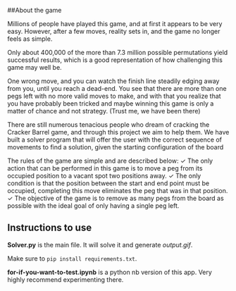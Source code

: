 ##About the game 

Millions of people have  played this game, and at first it appears to be very easy. However, after a few moves, 
reality sets in, and the game no longer feels as simple. 

Only about 400,000 of the more  than 7.3 million possible permutations yield successful results, which is a good 
representation of how challenging this game may well be. 

One wrong move, and you can watch the finish line steadily edging away from you, until you reach a dead-end. You 
see that there are more than one pegs left with no more valid moves to make, and with 
that you realize that you have probably been tricked and maybe winning this game is 
only a matter of chance and not strategy. (Trust me, we have been there)

There are still numerous tenacious people who dream of cracking the Cracker Barrel 
game, and through this project we aim to help them. We have built a solver program 
that will offer the user with the correct sequence of movements to find a solution, given 
the starting configuration of the board

The rules of the game are simple and are described below:
✓ The only action that can be performed in this game is to move a peg from its 
occupied position to a vacant spot two positions away.
✓ The only condition is that the position between the start and end point must be 
occupied, completing this move eliminates the peg that was in that position. 
✓ The objective of the game is to remove as many pegs from the board as possible 
with the ideal goal of only having a single peg left.

## Instructions to use

**Solver.py** is the main file. It will solve it and generate *output.gif*.

Make sure to ```pip install requirements.txt```.

**for-if-you-want-to-test.ipynb** is a python nb version of this app. Very highly recommend experimenting there.

